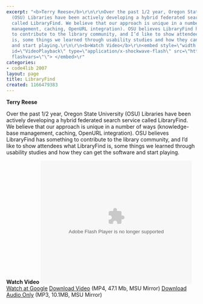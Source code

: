 ```yaml
---
excerpt: "<b>Terry Reese</b>\r\n\r\nOver the past 1/2 year, Oregon State University
  (OSU) Libraries have been actively developing a hybrid federated search service
  called LibraryFind. We believe that our approach is unique in a number of ways (knowledge-base
  management, caching, OpenURL integration). OSU believes LibraryFind has something
  to contribute to the library community, and I’d like to show attendees what LibraryFind
  is, some things we learned through usability studies and how they can get the software
  and start playing.\r\n\r\n<b>Watch Video</b>\r\n<embed style=\"width:400px; height:326px;\"
  id=\"VideoPlayback\" type=\"application/x-shockwave-flash\" src=\"http://video.google.com/googleplayer.swf?docId=3955092462095817731&hl=en\"
  flashvars=\"\"> </embed>\r"
categories:
- code4lib 2007
layout: page
title: LibraryFind
created: 1166479383
---
```

<b>Terry Reese</b>

Over the past 1/2 year, Oregon State University (OSU) Libraries have been actively developing a hybrid federated search service called LibraryFind. We believe that our approach is unique in a number of ways (knowledge-base management, caching, OpenURL integration). OSU believes LibraryFind has something to contribute to the library community, and I’d like to show attendees what LibraryFind is, some things we learned through usability studies and how they can get the software and start playing.

<b>Watch Video</b>
<embed style="width:400px; height:326px;" id="VideoPlayback" type="application/x-shockwave-flash" src="http://video.google.com/googleplayer.swf?docId=3955092462095817731&hl=en" flashvars=""> </embed>
<a href="http://video.google.com/videoplay?docid=3955092462095817731&hl=en">Watch at Google</a>
<a href="http://streaming.msu.edu/storemedia/download/ebyryan/code4lib07/d3/code4lib07_pres_libraryfind_reese.mp4">Download Video</a> (MP4, 47.1 Mb, MSU Mirror)
<a href="http://streaming.msu.edu/storemedia/download/ebyryan/c4l07audio/d3/code4lib07_pres_libraryfind_reese.mp3">Download Audio Only</a> (MP3, 10.1MB, MSU Mirror)
